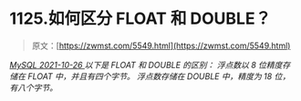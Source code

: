 <!--yml
category: 未分类
date: 0001-01-01 00:00:00
--->

# 1125.如何区分 FLOAT 和 DOUBLE？

> 原文：[https://zwmst.com/5549.html](https://zwmst.com/5549.html)

   [ *MySQL* ](https://zwmst.com/mysql)*[ <time datetime="2021-10-27T00:29:35+08:00"> 2021-10-26 </time> ](https://zwmst.com/5549.html)  以下是 FLOAT 和 DOUBLE 的区别：
浮点数以 8 位精度存储在 FLOAT 中，并且有四个字节。
浮点数存储在 DOUBLE 中，精度为 18 位，有八个字节。*